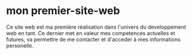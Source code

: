 # mon premier-site-web
Ce site web est ma première réalisation dans l'univers du developpement  web en tant. Ce dernier met en valeur mes competences actuelles et futures, va permettre de me contacter et d'acceder à mes informations personelle.